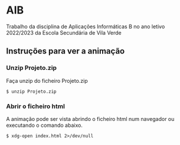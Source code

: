 # AIB
Trabalho da disciplina de Aplicações Informáticas B no ano letivo 2022/2023 da Escola Secundária de Vila Verde

## Instruções para ver a animação

### Unzip Projeto.zip

Faça unzip do ficheiro Projeto.zip

```console
$ unzip Projeto.zip
```

### Abrir o ficheiro html

A animação pode ser vista abrindo o ficheiro html num navegador ou executando o comando abaixo.

```console
$ xdg-open index.html 2>/dev/null
```
